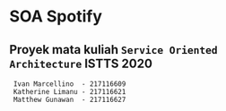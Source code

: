 # SOA Spotify

## Proyek mata kuliah `Service Oriented Architecture` ISTTS 2020
```
 Ivan Marcellino  - 217116609
 Katherine Limanu - 217116621
 Matthew Gunawan  - 217116627
```